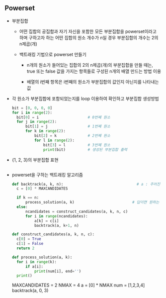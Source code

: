 ## Powerset

- 부분집합 
  
  - 어떤 집합의 공집합과 자기 자신을 포함한 모든 부분집합을 powerset이라고 하며 구하고자 하는 어떤 집합의 원소 개수가 n일 경우 부분집합의 개수는 2의 n제곱(개)
  
  - 백트래킹 기법으로 powerset 만들기
    
    - n개의 원소가 들어있는 집합의 2의 n제곱(개)의 부분집합을 만들 때는, true 또는 false 값을 가지는 항목들로 구성된 n개의 배열 만드는 방법 이용
    
    - 배열의 i번째 항목은 i번째의 원소가 부분집합의 값인지 아닌지를 나타내는 값
    
    

- 각 원소가 부분집합에 포함되었는지를 loop 이용하여 확인하고 부분집합 생성방법
  
  ```python
  bit = [0, 0, 0, 0]
  for i in range(2):
    bit[0] = i                      # 0번째 원소
    for j in range(2):
        bit[1] = j                  # 1번째 원소
        for k in range(2):
            bit[2] = k              # 2번째 원소
            for l in range(2):
                bit[3] = l          # 3번째 원소
                print(bit)          # 생성된 부분집합 출력
  ```

- {1, 2, 3}의 부분집합 표현
  
  <img src="file:///C:/Users/SSAFY/AppData/Roaming/marktext/images/2025-02-17-15-48-36-image.png" title="" alt="" data-align="center">

- powerset을 구하는 백트래킹 알고리즘
  
  ```python
  def backtrack(a, k, n):                                 # a : 주어진 배열, k: 결정할 원소, n:원소 갯수
    c = [0] * MAXCANDIDATES
  
    if k == n:
        process_solution(a, k)                          # 답이면 원하는 작업
    else:
        ncandidates = construct_candidates(a, k, n, c)
        for i in range(ncandidates):
            a[k] = c[i]
            backtrack(a, k+1, n)
  ```
  
  ```python
  def construct_candidates(a, k, n, c):
    c[0] = True
    c[1] = False
    return 2
  
  def process_solution(a, k):
    for i in range(k):
        if a[i]:
            print(num[i], end='')
    print()
  ```
  
    MAXCANDIDATES = 2
    NMAX = 4
    a = [0] * NMAX
    num = [1,2,3,4]
    backtrack(a, 0, 3)
